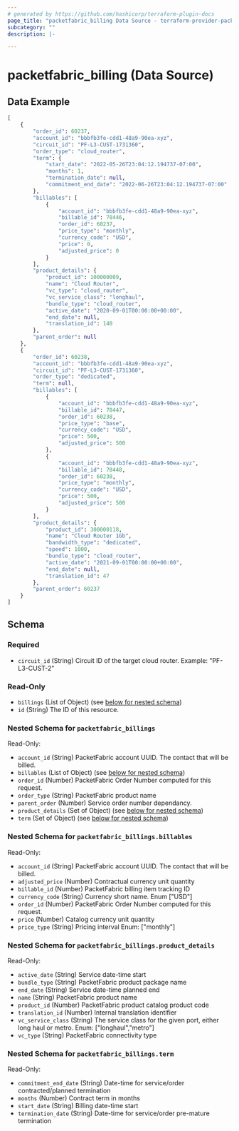 ```yaml
---
# generated by https://github.com/hashicorp/terraform-plugin-docs
page_title: "packetfabric_billing Data Source - terraform-provider-packetfabric"
subcategory: ""
description: |-

---
```


# packetfabric_billing (Data Source)



## Data Example

```terraform
[
    {
        "order_id": 60237,
        "account_id": "bbbfb3fe-cdd1-48a9-90ea-xyz",
        "circuit_id": "PF-L3-CUST-1731360",
        "order_type": "cloud_router",
        "term": {
            "start_date": "2022-05-26T23:04:12.194737-07:00",
            "months": 1,
            "termination_date": null,
            "commitment_end_date": "2022-06-26T23:04:12.194737-07:00"
        },
        "billables": [
            {
                "account_id": "bbbfb3fe-cdd1-48a9-90ea-xyz",
                "billable_id": 78446,
                "order_id": 60237,
                "price_type": "monthly",
                "currency_code": "USD",
                "price": 0,
                "adjusted_price": 0
            }
        ],
        "product_details": {
            "product_id": 100000009,
            "name": "Cloud Router",
            "vc_type": "cloud_router",
            "vc_service_class": "longhaul",
            "bundle_type": "cloud_router",
            "active_date": "2020-09-01T00:00:00+00:00",
            "end_date": null,
            "translation_id": 140
        },
        "parent_order": null
    },
    {
        "order_id": 60238,
        "account_id": "bbbfb3fe-cdd1-48a9-90ea-xyz",
        "circuit_id": "PF-L3-CUST-1731360",
        "order_type": "dedicated",
        "term": null,
        "billables": [
            {
                "account_id": "bbbfb3fe-cdd1-48a9-90ea-xyz",
                "billable_id": 78447,
                "order_id": 60238,
                "price_type": "base",
                "currency_code": "USD",
                "price": 500,
                "adjusted_price": 500
            },
            {
                "account_id": "bbbfb3fe-cdd1-48a9-90ea-xyz",
                "billable_id": 78448,
                "order_id": 60238,
                "price_type": "monthly",
                "currency_code": "USD",
                "price": 500,
                "adjusted_price": 500
            }
        ],
        "product_details": {
            "product_id": 300000118,
            "name": "Cloud Router 1Gb",
            "bandwidth_type": "dedicated",
            "speed": 1000,
            "bundle_type": "cloud_router",
            "active_date": "2021-09-01T00:00:00+00:00",
            "end_date": null,
            "translation_id": 47
        },
        "parent_order": 60237
    }
]
```

## Schema

### Required

- `circuit_id` (String) Circuit ID of the target cloud router.
		Example: "PF-L3-CUST-2"

### Read-Only

- `billings` (List of Object) (see [below for nested schema](#nestedatt--packetfabric_billings))
- `id` (String) The ID of this resource.

<a id="nestedatt--packetfabric_billings"></a>
### Nested Schema for `packetfabric_billings`

Read-Only:

- `account_id` (String) PacketFabric account UUID. The contact that will be billed.
- `billables` (List of Object) (see [below for nested schema](#nestedobjatt--packetfabric_billings--billables))
- `order_id` (Number) PacketFabric Order Number computed for this request.
- `order_type` (String) PacketFabric product name
- `parent_order` (Number) Service order number dependancy.
- `product_details` (Set of Object) (see [below for nested schema](#nestedobjatt--packetfabric_billings--product_details))
- `term` (Set of Object) (see [below for nested schema](#nestedobjatt--packetfabric_billings--term))

<a id="nestedobjatt--packetfabric_billings--billables"></a>
### Nested Schema for `packetfabric_billings.billables`

Read-Only:

- `account_id` (String) PacketFabric account UUID. The contact that will be billed.
- `adjusted_price` (Number) Contractual currency unit quantity
- `billable_id` (Number) PacketFabric billing item tracking ID
- `currency_code` (String) Currency short name.
			Enum ["USD"]
- `order_id` (Number) PacketFabric Order Number computed for this request.
- `price` (Number) Catalog currency unit quantity
- `price_type` (String) Pricing interval
			Enum: ["monthly"]


<a id="nestedobjatt--packetfabric_billings--product_details"></a>
### Nested Schema for `packetfabric_billings.product_details`

Read-Only:

- `active_date` (String) Service date-time start
- `bundle_type` (String) PacketFabric product package name
- `end_date` (String) Service date-time planned end
- `name` (String) PacketFabric product name
- `product_id` (Number) PacketFabric product catalog product code
- `translation_id` (Number) Internal translation identifier
- `vc_service_class` (String) The service class for the given port, either long haul or metro.
			Enum: ["longhaul","metro"]
- `vc_type` (String) PacketFabric connectivity type


<a id="nestedobjatt--packetfabric_billings--term"></a>
### Nested Schema for `packetfabric_billings.term`

Read-Only:

- `commitment_end_date` (String) Date-time for service/order contracted/planned termination
- `months` (Number) Contract term in months
- `start_date` (String) Billing date-time start
- `termination_date` (String) Date-time for service/order pre-mature termination

